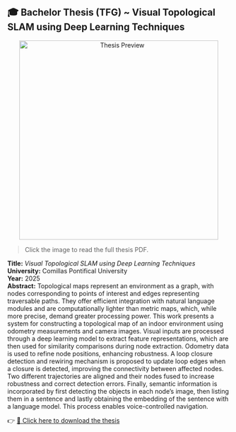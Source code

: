 ## 🎓 Bachelor Thesis (TFG) ~ Visual Topological SLAM using Deep Learning Techniques

<div align="center">
  <a href="https://github.com/rdgzmanuel/visual_topological_slam/raw/main/thesis/TFG-Rodriguez_Villegas_Manuel.pdf">
    <img src="./thesis/preview.png" alt="Thesis Preview" width="450"/>
  </a>
</div>


> Click the image to read the full thesis PDF.

**Title:** *Visual Topological SLAM using Deep Learning Techniques*  
**University:** Comillas Pontifical University  
**Year:** 2025  
**Abstract:** Topological maps represent an environment as a graph, with nodes corresponding to points of interest and edges representing traversable paths. They offer efficient integration with natural language modules and are computationally lighter than metric maps, which, while more precise, demand greater processing power. This work presents a system for constructing a topological map of an indoor environment using odometry measurements and
camera images. Visual inputs are processed through a deep learning model to extract feature representations, which are then used for similarity comparisons during node extraction. Odometry data is used to refine node positions, enhancing robustness. A loop closure detection and rewiring mechanism is proposed to update loop edges when a closure is detected, improving the connectivity between affected nodes. Two different trajectories are aligned and their nodes fused to increase robustness and correct detection errors. Finally, semantic information is incorporated by first detecting the objects in each node’s image, then listing them in a sentence and lastly obtaining the embedding of the sentence with a language model. This process enables voice-controlled navigation.

👉 [📄 Click here to download the thesis](https://github.com/rdgzmanuel/visual_topological_slam/raw/main/thesis/TFG-Rodriguez_Villegas_Manuel.pdf)

